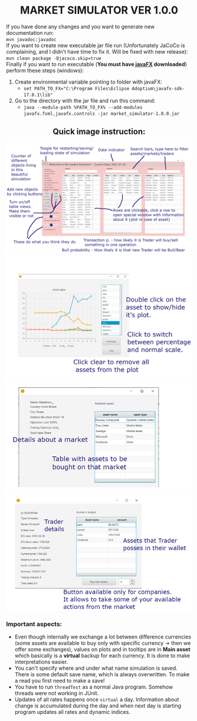 <div align="center"><h1>MARKET SIMULATOR VER 1.0.0</h1></div>

If you have done any changes and you want to generate new documentation run:<br>
`mvn javadoc:javadoc` <br>
If you want to create new executable jar file run (Unfortunately JaCoCo is complaining, and I didn't have time to fix it. Will be fixed with new release): <br>
`mvn clean package -Djacoco.skip=true` <br>
Finally if you want to run executable (**You must have [javaFX](https://gluonhq.com/products/javafx/) downloaded**) perform these steps (windows):
1. Create environmental variable pointing to folder with javaFX:
    * `set PATH_TO_FX="C:\Program Files\Eclipse Adoptium\javafx-sdk-17.0.1\lib"`
2. Go to the directory with the jar file and run this command:
    * `java --module-path %PATH_TO_FX% --add-modules javafx.fxml,javafx.controls -jar market_simulator-1.0.0.jar`

<div align="center">
<h2>Quick image instruction: </h2>
<img src="images/MainPanelInstruction.png"/>
<img src="images/AssetPlotInstruction.png"/>
<img src="images/MarketDetails.png"/>
<img src="images/TraderDetails.png"/>
</div>

### Important aspects:
* Even though internally we exchange a lot between difference currencies (some assets are available to buy only with specific currency -> then we offer some exchanges), values on plots and in tooltips are in **Main asset** which basically is a **virtual** backup for each currency. It is done to make interpretations easier.
* You can't specify where and under what name simulation is saved. There is some default save name, which is always overwritten. To make a read you first need to make a save!
* You have to run `threadTest` as a normal Java program. Somehow threads were not working in JUnit.
* Updates of all rates happens once `virtual` a day. Information about change is accumulated during the day and when next day is starting program updates all rates and dynamic indices.